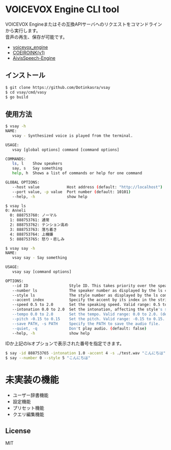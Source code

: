 
# VOICEVOX Engine CLI tool

VOICEVOX Engineまたはその互換APIサーバへのリクエストをコマンドラインから実行します。  
音声の再生、保存が可能です。

- [voicevox_engine](https://github.com/VOICEVOX/voicevox_engine)
- [COEIROINK(v1)](https://coeiroink.com/)
- [AivisSpeech-Engine](https://github.com/Aivis-Project/AivisSpeech-Engine)

## インストール

```bash
$ git clone https://github.com/Dotinkasra/vsay
$ cd vsay/cmd/vasy
$ go build 
```

## 使用方法
```bash
$ vsay -h
NAME:
   vsay - Synthesized voice is played from the terminal.

USAGE:
   vsay [global options] command [command options]

COMMANDS:
   ls, l    Show speakers
   say, s   Say something
   help, h  Shows a list of commands or help for one command

GLOBAL OPTIONS:
   --host value            Host address (default: "http://localhost")
   --port value, -p value  Port number (default: 10101)
   --help, -h              show help
```

```bash
$ vsay ls 
0: Anneli
  0: 888753760: ノーマル
  1: 888753761: 通常
  2: 888753762: テンション高め
  3: 888753763: 落ち着き
  4: 888753764: 上機嫌
  5: 888753765: 怒り・悲しみ
```

```bash
$ vsay say -h
NAME:
   vsay say - Say something

USAGE:
   vsay say [command options]

OPTIONS:
   --id ID                  Style ID. This takes priority over the speaker number option. (default: 0)
   --number ls              The speaker number as displayed by the ls command. (default: 0)
   --style ls               The style number as displayed by the ls command. (default: 0)
   --accent index           Specify the accent by its index in the string. (default: -1)
   --speed 0.5 to 2.0       Set the speaking speed. Valid range: 0.5 to 2.0. (default: 1)
   --intonation 0.0 to 2.0  Set the intonation, affecting the style's strength. Valid range: 0.0 to 2.0. (default: 1)
   --tempo 0.0 to 2.0       Set the tempo. Valid range: 0.0 to 2.0. (default: 1)
   --pitch -0.15 to 0.15    Set the pitch. Valid range: -0.15 to 0.15. (default: 0)
   --save PATH, -s PATH     Specify the PATH to save the audio file.
   --quiet, -q              Don't play audio. (default: false)
   --help, -h               show help
```

IDか上記のlsオプションで表示された番号を指定できます。
```bash
$ say -id 888753765 -intonation 1.0 -accent 4 -s ./test.wav "こんにちは"
$ say --number 0 --style 5 "こんにちは"
```

# 未実装の機能
 - ユーザー辞書機能
 - 設定機能
 - プリセット機能
 - クエリ編集機能

## License
MIT